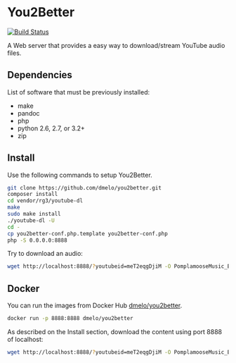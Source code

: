 You2Better
==========

[![Build Status](https://travis-ci.org/dmelo/you2better.svg)](https://travis-ci.org/dmelo/you2better)

A Web server that provides a easy way to download/stream YouTube audio files.

Dependencies
------------

List of software that must be previously installed:

- make
- pandoc
- php
- python 2.6, 2.7, or 3.2+
- zip

Install
-------

Use the following commands to setup You2Better.

```bash
git clone https://github.com/dmelo/you2better.git
composer install
cd vendor/rg3/youtube-dl
make
sudo make install
./youtube-dl -U
cd -
cp you2better-conf.php.template you2better-conf.php
php -S 0.0.0.0:8888
```

Try to download an audio:

```bash
wget http://localhost:8888/?youtubeid=meT2eqgDjiM -O PomplamooseMusic_Beat_it.m4a
```

Docker
------

You can run the images from Docker Hub
[dmelo/you2better](https://hub.docker.com/r/dmelo/you2better/).

```bash
docker run -p 8888:8888 dmelo/you2better
```

As described on the Install section, download the content using port 8888 of
localhost:

```bash
wget http://localhost:8888/?youtubeid=meT2eqgDjiM -O PomplamooseMusic_Beat_it.m4a
```
